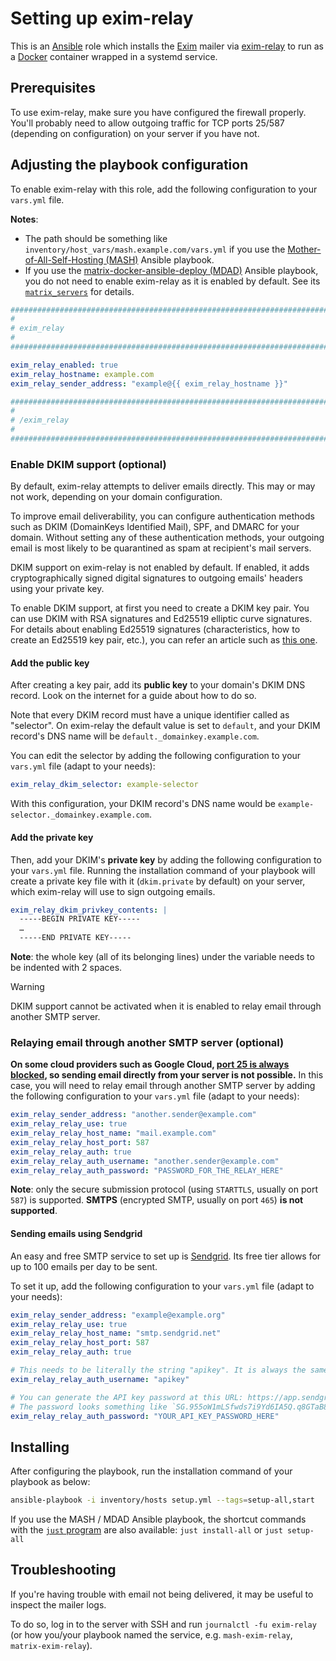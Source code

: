 <!--
SPDX-FileCopyrightText: 2018 - 2024 Slavi Pantaleev
SPDX-FileCopyrightText: 2019 Eduardo Beltrame
SPDX-FileCopyrightText: 2020 - 2025 MDAD project contributors
SPDX-FileCopyrightText: 2024 - 2025 Suguru Hirahara

SPDX-License-Identifier: AGPL-3.0-or-later
-->

# Setting up exim-relay

This is an [Ansible](https://www.ansible.com/) role which installs the [Exim](https://www.exim.org/) mailer via [exim-relay](https://github.com/devture/exim-relay) to run as a [Docker](https://www.docker.com/) container wrapped in a systemd service.

## Prerequisites

To use exim-relay, make sure you have configured the firewall properly. You'll probably need to allow outgoing traffic for TCP ports 25/587 (depending on configuration) on your server if you have not.

## Adjusting the playbook configuration

To enable exim-relay with this role, add the following configuration to your `vars.yml` file.

**Notes**:
- The path should be something like `inventory/host_vars/mash.example.com/vars.yml` if you use the [Mother-of-All-Self-Hosting (MASH)](https://github.com/mother-of-all-self-hosting/mash-playbook) Ansible playbook.
- If you use the [matrix-docker-ansible-deploy (MDAD)](https://github.com/spantaleev/matrix-docker-ansible-deploy) Ansible playbook, you do not need to enable exim-relay as it is enabled by default. See its [`matrix_servers`](https://github.com/spantaleev/matrix-docker-ansible-deploy/blob/master/group_vars/matrix_servers) for details.

```yaml
########################################################################
#                                                                      #
# exim_relay                                                           #
#                                                                      #
########################################################################

exim_relay_enabled: true
exim_relay_hostname: example.com
exim_relay_sender_address: "example@{{ exim_relay_hostname }}"

########################################################################
#                                                                      #
# /exim_relay                                                          #
#                                                                      #
########################################################################
```

### Enable DKIM support (optional)

By default, exim-relay attempts to deliver emails directly. This may or may not work, depending on your domain configuration.

To improve email deliverability, you can configure authentication methods such as DKIM (DomainKeys Identified Mail), SPF, and DMARC for your domain. Without setting any of these authentication methods, your outgoing email is most likely to be quarantined as spam at recipient's mail servers.

DKIM support on exim-relay is not enabled by default. If enabled, it adds cryptographically signed digital signatures to outgoing emails' headers using your private key.

To enable DKIM support, at first you need to create a DKIM key pair. You can use DKIM with RSA signatures and Ed25519 elliptic curve signatures. For details about enabling Ed25519 signatures (characteristics, how to create an Ed25519 key pair, etc.), you can refer an article such as [this one](https://www.mailhardener.com/kb/how-to-use-dkim-with-ed25519).

#### Add the public key

After creating a key pair, add its **public key** to your domain's DKIM DNS record. Look on the internet for a guide about how to do so.

Note that every DKIM record must have a unique identifier called as "selector". On exim-relay the default value is set to `default`, and your DKIM record's DNS name will be `default._domainkey.example.com`.

You can edit the selector by adding the following configuration to your `vars.yml` file (adapt to your needs):

```yaml
exim_relay_dkim_selector: example-selector
```

With this configuration, your DKIM record's DNS name would be `example-selector._domainkey.example.com`.

#### Add the private key

Then, add your DKIM's **private key** by adding the following configuration to your `vars.yml` file. Running the installation command of your playbook will create a private key file with it (`dkim.private` by default) on your server, which exim-relay will use to sign outgoing emails.

```yaml
exim_relay_dkim_privkey_contents: |
  -----BEGIN PRIVATE KEY-----
  …
  -----END PRIVATE KEY-----
```

**Note**: the whole key (all of its belonging lines) under the variable needs to be indented with 2 spaces.

> [!WARNING]
> DKIM support cannot be activated when it is enabled to relay email through another SMTP server.

### Relaying email through another SMTP server (optional)

**On some cloud providers such as Google Cloud, [port 25 is always blocked](https://cloud.google.com/compute/docs/tutorials/sending-mail/), so sending email directly from your server is not possible.** In this case, you will need to relay email through another SMTP server by adding the following configuration to your `vars.yml` file (adapt to your needs):

```yaml
exim_relay_sender_address: "another.sender@example.com"
exim_relay_relay_use: true
exim_relay_relay_host_name: "mail.example.com"
exim_relay_relay_host_port: 587
exim_relay_relay_auth: true
exim_relay_relay_auth_username: "another.sender@example.com"
exim_relay_relay_auth_password: "PASSWORD_FOR_THE_RELAY_HERE"
```

**Note**: only the secure submission protocol (using `STARTTLS`, usually on port `587`) is supported. **SMTPS** (encrypted SMTP, usually on port `465`) **is not supported**.

#### Sending emails using Sendgrid

An easy and free SMTP service to set up is [Sendgrid](https://sendgrid.com/). Its free tier allows for up to 100 emails per day to be sent.

To set it up, add the following configuration to your `vars.yml` file (adapt to your needs):

```yaml
exim_relay_sender_address: "example@example.org"
exim_relay_relay_use: true
exim_relay_relay_host_name: "smtp.sendgrid.net"
exim_relay_relay_host_port: 587
exim_relay_relay_auth: true

# This needs to be literally the string "apikey". It is always the same for Sendgrid.
exim_relay_relay_auth_username: "apikey"

# You can generate the API key password at this URL: https://app.sendgrid.com/settings/api_keys
# The password looks something like `SG.955oW1mLSfwds7i9Yd6IA5Q.q8GTaB8q9kGDzasegdG6u95fQ-6zkdwrPP8bOeuI`.
exim_relay_relay_auth_password: "YOUR_API_KEY_PASSWORD_HERE"
```

## Installing

After configuring the playbook, run the installation command of your playbook as below:

```sh
ansible-playbook -i inventory/hosts setup.yml --tags=setup-all,start
```

If you use the MASH / MDAD Ansible playbook, the shortcut commands with the [`just` program](https://github.com/spantaleev/matrix-docker-ansible-deploy/blob/master/docs/just.md) are also available: `just install-all` or `just setup-all`

## Troubleshooting

If you're having trouble with email not being delivered, it may be useful to inspect the mailer logs.

To do so, log in to the server with SSH and run `journalctl -fu exim-relay` (or how you/your playbook named the service, e.g. `mash-exim-relay`, `matrix-exim-relay`).
